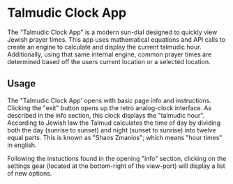 # Talmudic Clock App

The "Talmudic Clock App" is a modern sun-dial designed to quickly view Jewish prayer times.
This app uses mathematical equations and API calls to create an engine to calculate and display the current talmudic hour.
Additionally, using that same internal engine, common prayer times are determined based off the users current location or a selected location.

[sp]: https://github.com/AaronDovTurkel/TalmudicClockApp/tree/master/project_images/landing_page.png/

## Usage

The "Talmudic Clock App' opens with basic page info and instructions. Clicking the "exit" button 
opens up the retro analog-clock interface. As described in the info section, this clock displays the
"talmudic hour". According to Jewish law the Talmud calculates the time of day by dividing both the day (sunrise to sunset) 
and night (sunset to sunrise) into twelve equal parts. This is known as "Shaos Zmanios"; which means "hour times" in english. 

Following the instuctions found in the opening "info" section, clicking on the settings gear (located at the bottom-right
of the view-port) will display a list of new options. 

[sp]: https://github.com/AaronDovTurkel/TalmudicClockApp/tree/master/project_images/settings_gear.png/